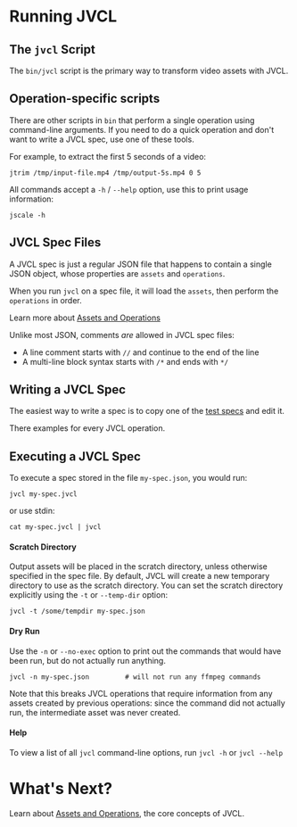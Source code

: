# Running JVCL

## The `jvcl` Script
The `bin/jvcl` script is the primary way to transform video assets with JVCL.

## Operation-specific scripts
There are other scripts in `bin` that perform a single operation using
command-line arguments. If you need to do a quick operation and don't want to write
a JVCL spec, use one of these tools.

For example, to extract the first 5 seconds of a video:
```shell script
jtrim /tmp/input-file.mp4 /tmp/output-5s.mp4 0 5
```

All commands accept a `-h` / `--help` option, use this to print usage information:
```shell script
jscale -h
```

## JVCL Spec Files
A JVCL spec is just a regular JSON file that happens to contain a single JSON object,
whose properties are `assets` and `operations`.

When you run `jvcl` on a spec file, it will load the `assets`, then perform the `operations` in order.

Learn more about [Assets and Operations](concepts.md)

Unlike most JSON, comments *are* allowed in JVCL spec files:
* A line comment starts with `//` and continue to the end of the line
* A multi-line block syntax starts with `/*` and ends with `*/`

## Writing a JVCL Spec
The easiest way to write a spec is to copy one of the
[test specs](../src/test/resources/tests) and edit it.

There examples for every JVCL operation.

## Executing a JVCL Spec
To execute a spec stored in the file `my-spec.json`, you would run:
```shell script
jvcl my-spec.jvcl
```
or use stdin:
```shell script
cat my-spec.jvcl | jvcl
```

#### Scratch Directory
Output assets will be placed in the scratch directory, unless otherwise specified
in the spec file. By default, JVCL will create a new temporary directory to use as the scratch
directory. You can set the scratch directory explicitly using the `-t` or `--temp-dir` option:
```shell script
jvcl -t /some/tempdir my-spec.json
```

#### Dry Run
Use the `-n` or `--no-exec` option to print out the commands that would have been run,
but do not actually run anything.
```shell script
jvcl -n my-spec.json         # will not run any ffmpeg commands
```
Note that this breaks JVCL operations that require information from any assets created by
previous operations: since the command did not actually run, the intermediate asset was
never created.

#### Help
To view a list of all `jvcl` command-line options, run `jvcl -h` or `jvcl --help`

# What's Next?
Learn about [Assets and Operations](concepts.md), the core concepts of JVCL.
